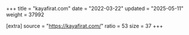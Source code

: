 +++
title = "kayafirat.com"
date = "2022-03-22"
updated = "2025-05-11"
weight = 37992

[extra]
source = "https://kayafirat.com/"
ratio = 53
size = 37
+++
